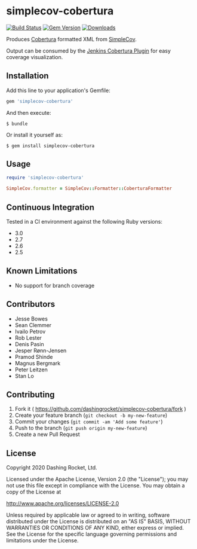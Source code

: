 # simplecov-cobertura 
[![Build Status](https://travis-ci.com/dashingrocket/simplecov-cobertura.svg?branch=master)](https://travis-ci.com/dashingrocket/simplecov-cobertura)   [![Gem Version](https://badge.fury.io/rb/simplecov-cobertura.svg)](http://badge.fury.io/rb/simplecov-cobertura)  [![Downloads](http://ruby-gem-downloads-badge.herokuapp.com/simplecov-cobertura?type=total)](https://rubygems.org/gems/simplecov-cobertura)

Produces [Cobertura](http://cobertura.sourceforge.net/) formatted XML from [SimpleCov](https://github.com/colszowka/simplecov).

Output can be consumed by the [Jenkins Cobertura Plugin](https://wiki.jenkins-ci.org/display/JENKINS/Cobertura+Plugin) for easy 
coverage visualization.

## Installation

Add this line to your application's Gemfile:

```ruby
gem 'simplecov-cobertura'
```

And then execute:

    $ bundle

Or install it yourself as:

    $ gem install simplecov-cobertura

## Usage

```ruby
require 'simplecov-cobertura'

SimpleCov.formatter = SimpleCov::Formatter::CoberturaFormatter
```

## Continuous Integration
Tested in a CI environment against the following Ruby versions:
* 3.0
* 2.7
* 2.6
* 2.5

## Known Limitations
* No support for branch coverage

## Contributors
  * Jesse Bowes
  * Sean Clemmer
  * Ivailo Petrov
  * Rob Lester
  * Denis <Zaratan> Pasin
  * Jesper Rønn-Jensen
  * Pramod Shinde
  * Magnus Bergmark
  * Peter Leitzen
  * Stan Lo

## Contributing

1. Fork it ( https://github.com/dashingrocket/simplecov-cobertura/fork )
2. Create your feature branch (`git checkout -b my-new-feature`)
3. Commit your changes (`git commit -am 'Add some feature'`)
4. Push to the branch (`git push origin my-new-feature`)
5. Create a new Pull Request

## License
Copyright 2020 Dashing Rocket, Ltd.

Licensed under the Apache License, Version 2.0 (the "License");
you may not use this file except in compliance with the License.
You may obtain a copy of the License at

http://www.apache.org/licenses/LICENSE-2.0

Unless required by applicable law or agreed to in writing, software
distributed under the License is distributed on an "AS IS" BASIS,
WITHOUT WARRANTIES OR CONDITIONS OF ANY KIND, either express or implied.
See the License for the specific language governing permissions and
limitations under the License.
